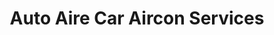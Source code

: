 ---
title: "Auto Aire Car Aircon Services"
url: /imus/auto-aire-car-aircon-services/
shop: car repair
---